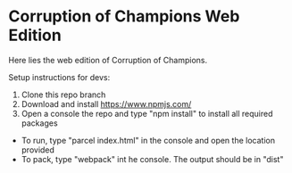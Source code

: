 ﻿# Corruption of Champions Web Edition
 
 Here lies the web edition of Corruption of Champions.

Setup instructions for devs:
1. Clone this repo branch
2. Download and install https://www.npmjs.com/
3. Open a console the repo and type "npm install" to install all required packages
 - To run, type "parcel index.html" in the console and open the location provided
 - To pack, type "webpack" int he console. The output should be in "dist"
